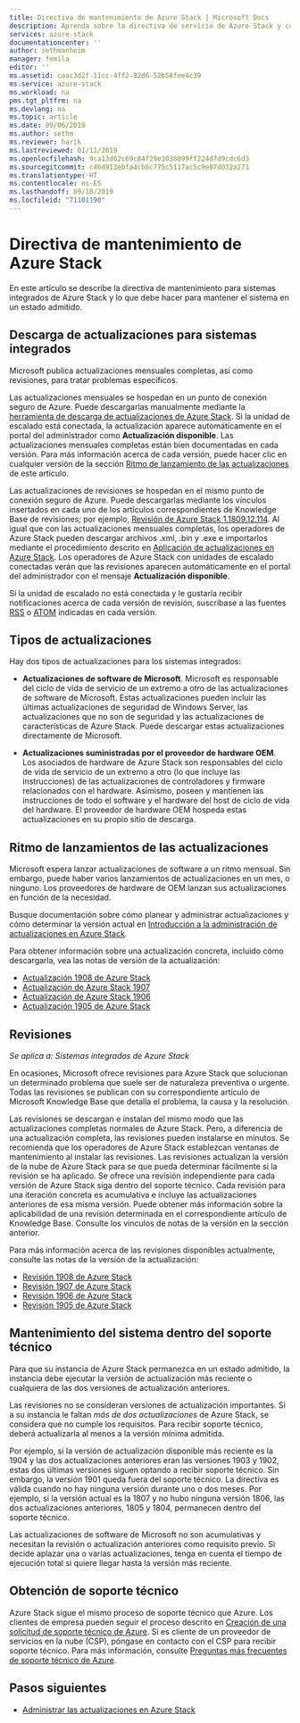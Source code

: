 ```yaml
---
title: Directiva de mantenimiento de Azure Stack | Microsoft Docs
description: Aprenda sobre la directiva de servicio de Azure Stack y cómo mantener un sistema integrado en un estado admitido.
services: azure-stack
documentationcenter: ''
author: sethmanheim
manager: femila
editor: ''
ms.assetid: caac3d2f-11cc-4ff2-82d6-52b58fee4c39
ms.service: azure-stack
ms.workload: na
pms.tgt_pltfrm: na
ms.devlang: na
ms.topic: article
ms.date: 09/06/2019
ms.author: sethm
ms.reviewer: harik
ms.lastreviewed: 01/11/2019
ms.openlocfilehash: 9ca13d62c69c84f29e3038899ff224d7d9cdc6d3
ms.sourcegitcommit: c46d913ebfa4cb6c775c5117ac5c9e87d032a271
ms.translationtype: HT
ms.contentlocale: es-ES
ms.lasthandoff: 09/18/2019
ms.locfileid: "71101190"
---
```

# <a name="azure-stack-servicing-policy"></a>Directiva de mantenimiento de Azure Stack

En este artículo se describe la directiva de mantenimiento para sistemas integrados de Azure Stack y lo que debe hacer para mantener el sistema en un estado admitido.

## <a name="download-update-packages-for-integrated-systems"></a>Descarga de actualizaciones para sistemas integrados

Microsoft publica actualizaciones mensuales completas, así como revisiones, para tratar problemas específicos.

Las actualizaciones mensuales se hospedan en un punto de conexión seguro de Azure. Puede descargarlas manualmente mediante la [herramienta de descarga de actualizaciones de Azure Stack](https://aka.ms/azurestackupdatedownload). Si la unidad de escalado está conectada, la actualización aparece automáticamente en el portal del administrador como **Actualización disponible**. Las actualizaciones mensuales completas están bien documentadas en cada versión. Para más información acerca de cada versión, puede hacer clic en cualquier versión de la sección [Ritmo de lanzamiento de las actualizaciones](#update-package-release-cadence) de este artículo.

Las actualizaciones de revisiones se hospedan en el mismo punto de conexión seguro de Azure. Puede descargarlas mediante los vínculos insertados en cada uno de los artículos correspondientes de Knowledge Base de revisiones; por ejemplo, [Revisión de Azure Stack 1.1809.12.114](https://support.microsoft.com/help/4481548/azure-stack-hotfix-1-1809-12-114). Al igual que con las actualizaciones mensuales completas, los operadores de Azure Stack pueden descargar archivos .xml, .bin y .exe e importarlos mediante el procedimiento descrito en [Aplicación de actualizaciones en Azure Stack](azure-stack-apply-updates.md). Los operadores de Azure Stack con unidades de escalado conectadas verán que las revisiones aparecen automáticamente en el portal del administrador con el mensaje **Actualización disponible**.

Si la unidad de escalado no está conectada y le gustaría recibir notificaciones acerca de cada versión de revisión, suscríbase a las fuentes [RSS](https://support.microsoft.com/app/content/api/content/feeds/sap/en-us/32d322a8-acae-202d-e9a9-7371dccf381b/rss) o [ATOM](https://support.microsoft.com/app/content/api/content/feeds/sap/en-us/32d322a8-acae-202d-e9a9-7371dccf381b/atom) indicadas en cada versión.

## <a name="update-package-types"></a>Tipos de actualizaciones

Hay dos tipos de actualizaciones para los sistemas integrados:

- **Actualizaciones de software de Microsoft**. Microsoft es responsable del ciclo de vida de servicio de un extremo a otro de las actualizaciones de software de Microsoft. Estas actualizaciones pueden incluir las últimas actualizaciones de seguridad de Windows Server, las actualizaciones que no son de seguridad y las actualizaciones de características de Azure Stack. Puede descargar estas actualizaciones directamente de Microsoft.

- **Actualizaciones suministradas por el proveedor de hardware OEM**. Los asociados de hardware de Azure Stack son responsables del ciclo de vida de servicio de un extremo a otro (lo que incluye las instrucciones) de las actualizaciones de controladores y firmware relacionados con el hardware. Asimismo, poseen y mantienen las instrucciones de todo el software y el hardware del host de ciclo de vida del hardware. El proveedor de hardware OEM hospeda estas actualizaciones en su propio sitio de descarga.

## <a name="update-package-release-cadence"></a>Ritmo de lanzamientos de las actualizaciones

Microsoft espera lanzar actualizaciones de software a un ritmo mensual. Sin embargo, puede haber varios lanzamientos de actualizaciones en un mes, o ninguno. Los proveedores de hardware de OEM lanzan sus actualizaciones en función de la necesidad.

Busque documentación sobre cómo planear y administrar actualizaciones y cómo determinar la versión actual en [Introducción a la administración de actualizaciones en Azure Stack](azure-stack-updates.md).

Para obtener información sobre una actualización concreta, incluido cómo descargarla, vea las notas de versión de la actualización:

- [Actualización 1908 de Azure Stack](/azure-stack/operator/release-notes?view=azs-1908)
- [Actualización de Azure Stack 1907](/azure-stack/operator/release-notes?view=azs-1907)
- [Actualización de Azure Stack 1906](/azure-stack/operator/release-notes?view=azs-1906)
- [Actualización 1905 de Azure Stack](/azure-stack/operator/release-notes?view=azs-1905)

## <a name="hotfixes"></a>Revisiones

*Se aplica a: Sistemas integrados de Azure Stack*

En ocasiones, Microsoft ofrece revisiones para Azure Stack que solucionan un determinado problema que suele ser de naturaleza preventiva o urgente.  Todas las revisiones se publican con su correspondiente artículo de Microsoft Knowledge Base que detalla el problema, la causa y la resolución.

Las revisiones se descargan e instalan del mismo modo que las actualizaciones completas normales de Azure Stack. Pero, a diferencia de una actualización completa, las revisiones pueden instalarse en minutos. Se recomienda que los operadores de Azure Stack establezcan ventanas de mantenimiento al instalar las revisiones. Las revisiones actualizan la versión de la nube de Azure Stack para se que pueda determinar fácilmente si la revisión se ha aplicado. Se ofrece una revisión independiente para cada versión de Azure Stack siga dentro del soporte técnico. Cada revisión para una iteración concreta es acumulativa e incluye las actualizaciones anteriores de esa misma versión. Puede obtener más información sobre la aplicabilidad de una revisión determinada en el correspondiente artículo de Knowledge Base. Consulte los vínculos de notas de la versión en la sección anterior.

Para más información acerca de las revisiones disponibles actualmente, consulte las notas de la versión de la actualización:

- [Revisión 1908 de Azure Stack](/azure-stack/operator/release-notes?view=azs-1908#hotfixes-1908)
- [Revisión 1907 de Azure Stack](/azure-stack/operator/release-notes?view=azs-1907#hotfixes-1907)
- [Revisión 1906 de Azure Stack](/azure-stack/operator/release-notes?view=azs-1906#hotfixes-1906)
- [Revisión 1905 de Azure Stack](/azure-stack/operator/release-notes?view=azs-1905#hotfixes-1905)

## <a name="keep-your-system-under-support"></a>Mantenimiento del sistema dentro del soporte técnico

Para que su instancia de Azure Stack permanezca en un estado admitido, la instancia debe ejecutar la versión de actualización más reciente o cualquiera de las dos versiones de actualización anteriores.

Las revisiones no se consideran versiones de actualización importantes. Si a su instancia le faltan *más de dos actualizaciones* de Azure Stack, se considera que no cumple los requisitos. Para recibir soporte técnico, deberá actualizarla al menos a la versión mínima admitida.

Por ejemplo, si la versión de actualización disponible más reciente es la 1904 y las dos actualizaciones anteriores eran las versiones 1903 y 1902, estas dos últimas versiones siguen optando a recibir soporte técnico. Sin embargo, la versión 1901 queda fuera del soporte técnico. La directiva es válida cuando no hay ninguna versión durante uno o dos meses. Por ejemplo, si la versión actual es la 1807 y no hubo ninguna versión 1806, las dos actualizaciones anteriores, 1805 y 1804, permanecen dentro del soporte técnico.

Las actualizaciones de software de Microsoft no son acumulativas y necesitan la revisión o actualización anteriores como requisito previo. Si decide aplazar una o varias actualizaciones, tenga en cuenta el tiempo de ejecución total si quiere llegar hasta la versión más reciente.

## <a name="get-support"></a>Obtención de soporte técnico

Azure Stack sigue el mismo proceso de soporte técnico que Azure. Los clientes de empresa pueden seguir el proceso descrito en [Creación de una solicitud de soporte técnico de Azure](https://docs.microsoft.com/azure/azure-supportability/how-to-create-azure-support-request). Si es cliente de un proveedor de servicios en la nube (CSP), póngase en contacto con el CSP para recibir soporte técnico. Para más información, consulte [Preguntas más frecuentes de soporte técnico de Azure](https://azure.microsoft.com/support/faq/).

## <a name="next-steps"></a>Pasos siguientes

- [Administrar las actualizaciones en Azure Stack](azure-stack-updates.md)
